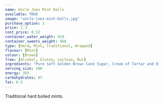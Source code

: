 ```yaml
---
name: Uncle Joes Mint Balls
available: TRUE
image: "uncle-joes-mint-balls.jpg"
purchase_option: 1
price: 1.3
cost_price: 0.52
container_water_weight: 919
container_sweets_weight: 468
type: [Hard, Mint, Traditional, Wrapped]
flavour: [Mint]
colour: [Brown]
free: [Alcohol, Gluten, Lactose, Nut]
ingredients: "Pure Soft Golden Brown Cane Sugar, Cream of Tartar and Oil of Peppermint."
serving_size: 100
energy: 393
carbohydrates: 97
fat: 0.5
---
```

Traditional hard boiled mints.